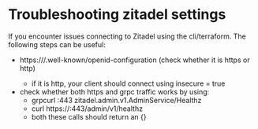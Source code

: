 # Troubleshooting zitadel settings

If you encounter issues connecting to Zitadel using the cli/terraform.
The following steps can be useful:
- https://<HOST>/.well-known/openid-configuration (check whether it is https or http)
  - if it is http, your client should connect using insecure = true
- check whether both https and grpc traffic works by using: 
  - grpcurl <HOST>:443 zitadel.admin.v1.AdminService/Healthz
  - curl https://<HOST>:443/admin/v1/healthz
  - both these calls should return an {}